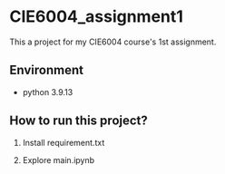# CIE6004_assignment1

This a project for my CIE6004 course's 1st assignment.

## Environment

- python 3.9.13


## How to run this project?

1. Install requirement.txt

2. Explore main.ipynb